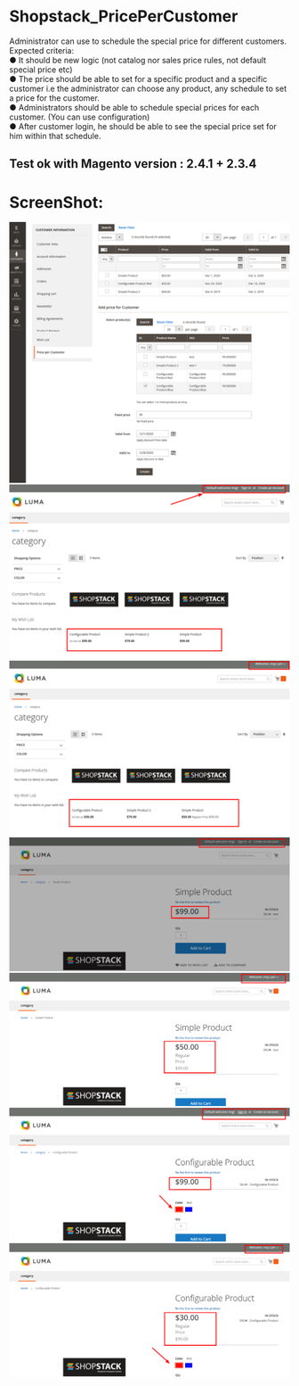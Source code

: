 # Shopstack_PricePerCustomer
Administrator can use to schedule the special price for different customers.</br>
Expected criteria:</br>
● It should be new logic (not catalog nor sales price rules, not default special price etc)</br>
● The price should be able to set for a specific product and a specific customer i.e the
administrator can choose any product, any schedule to set a price for the customer.</br>
● Administrators should be able to schedule special prices for each customer. (You can
use configuration)</br>
● After customer login, he should be able to see the special price set for him within that
schedule.</br>
<h2>Test ok with Magento version : 2.4.1 + 2.3.4</h2>
<h1>ScreenShot:</h1>
<img  src="https://raw.githubusercontent.com/huylan91/images/main/Huy%20Lan%20%20%20Customers%20%20%20Customers%20%20%20Magento%20Admin.png" />
<img  src="https://raw.githubusercontent.com/huylan91/images/main/category_before.png" />
<img  src="https://raw.githubusercontent.com/huylan91/images/main/category_after.png" />
<img  src="https://raw.githubusercontent.com/huylan91/images/main/test.png" />
<img  src="https://raw.githubusercontent.com/huylan91/images/main/test(1).png" />
<img  src="https://raw.githubusercontent.com/huylan91/images/main/Configurable%20Product.png" />
<img  src="https://raw.githubusercontent.com/huylan91/images/main/Configurable%20Product(1).png" />
